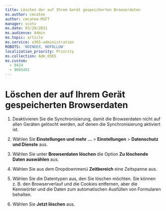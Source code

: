 ```yaml
---
title: Löschen der auf Ihrem Gerät gespeicherten Browserdaten
ms.author: cmcatee
author: cmcatee-MSFT
manager: scotv
ms.date: 03/29/2021
ms.audience: Admin
ms.topic: article
ms.service: o365-administration
ROBOTS: 'NOINDEX, NOFOLLOW'
localization_priority: Priority
ms.collection: Adm_O365
ms.custom:
  - 9424
  - 9005491
---
```


# <a name="clear-the-browsing-data-stored-on-your-computer"></a>Löschen der auf Ihrem Gerät gespeicherten Browserdaten

1. Deaktivieren Sie die Synchronisierung, damit die Browserdaten nicht auf allen Geräten gelöscht werden, auf denen die Synchronisierung aktiviert ist.

1. Wählen Sie **Einstellungen und mehr ...** > **Einstellungen** > **Datenschutz und Dienste** aus.

1. Wählen Sie unter **Browserdaten löschen** die Option **Zu löschende Daten auswählen** aus.

1. Wählen Sie aus dem Dropdownmenü **Zeitbereich** eine Zeitspanne aus.

1. Wählen Sie die Datentypen aus, den Sie löschen möchten. Sie können z. B. den Browserverlauf und die Cookies entfernen, aber die Kennwörter und die Daten zum automatischen Ausfüllen von Formularen behalten.

1. Wählen Sie **Jetzt löschen** aus.
